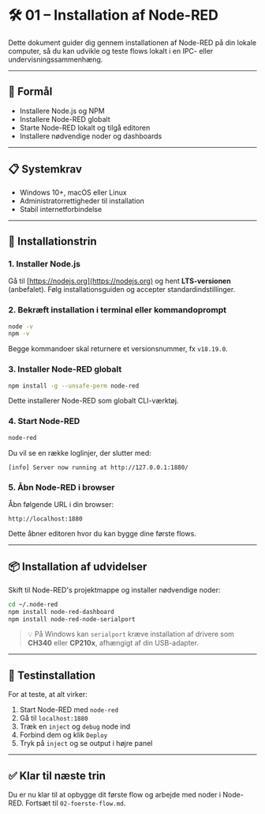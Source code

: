 # 🛠️ 01 – Installation af Node-RED

Dette dokument guider dig gennem installationen af Node-RED på din lokale computer, så du kan udvikle og teste flows lokalt i en IPC- eller undervisningssammenhæng.

---

## 🎯 Formål
- Installere Node.js og NPM
- Installere Node-RED globalt
- Starte Node-RED lokalt og tilgå editoren
- Installere nødvendige noder og dashboards

---

## 📋 Systemkrav
- Windows 10+, macOS eller Linux
- Administratorrettigheder til installation
- Stabil internetforbindelse

---

## 🔧 Installationstrin

### 1. Installer Node.js
Gå til [https://nodejs.org](https://nodejs.org) og hent **LTS-versionen** (anbefalet). Følg installationsguiden og accepter standardindstillinger.

### 2. Bekræft installation i terminal eller kommandoprompt
```bash
node -v
npm -v
```
Begge kommandoer skal returnere et versionsnummer, fx `v18.19.0`.

### 3. Installer Node-RED globalt
```bash
npm install -g --unsafe-perm node-red
```
Dette installerer Node-RED som globalt CLI-værktøj.

### 4. Start Node-RED
```bash
node-red
```
Du vil se en række loglinjer, der slutter med:
```
[info] Server now running at http://127.0.0.1:1880/
```

### 5. Åbn Node-RED i browser
Åbn følgende URL i din browser:
```
http://localhost:1880
```
Dette åbner editoren hvor du kan bygge dine første flows.

---

## 📦 Installation af udvidelser
Skift til Node-RED's projektmappe og installer nødvendige noder:
```bash
cd ~/.node-red
npm install node-red-dashboard
npm install node-red-node-serialport
```

> 💡 På Windows kan `serialport` kræve installation af drivere som **CH340** eller **CP210x**, afhængigt af din USB-adapter.

---

## 🧪 Testinstallation
For at teste, at alt virker:
1. Start Node-RED med `node-red`
2. Gå til `localhost:1880`
3. Træk en `inject` og `debug` node ind
4. Forbind dem og klik `Deploy`
5. Tryk på `inject` og se output i højre panel

---

## ✅ Klar til næste trin
Du er nu klar til at opbygge dit første flow og arbejde med noder i Node-RED. Fortsæt til `02-foerste-flow.md`.

